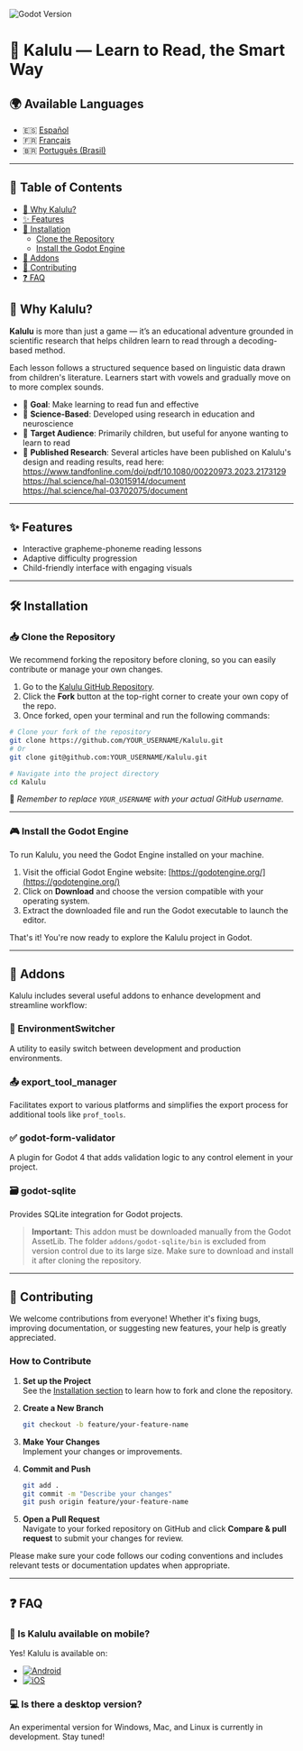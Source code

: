 ![Godot Version](https://img.shields.io/badge/Godot-4.4.1+-blue)

# 📖 Kalulu — Learn to Read, the Smart Way

## 🌍 Available Languages

- 🇪🇸 [Español](README.es.md)
- 🇫🇷 [Français](README.fr.md)
- 🇧🇷 [Português (Brasil)](README.pt-br.md)

---

## 📑 Table of Contents

- [🧠 Why Kalulu?](#why-kalulu)
- [✨ Features](#features)
- [🚀 Installation](#installation)
  - [Clone the Repository](#clone-the-repository)
  - [Install the Godot Engine](#install-the-godot-engine)
- [🧩 Addons](#addons)
- [🤝 Contributing](#contributing)
- [❓ FAQ](#faq)

## 🧠 Why Kalulu?

**Kalulu** is more than just a game — it’s an educational adventure grounded in scientific research that helps children learn to read through a decoding-based method.

Each lesson follows a structured sequence based on linguistic data drawn from children's literature. Learners start with vowels and gradually move on to more complex sounds.

- 🎯 **Goal**: Make learning to read fun and effective  
- 🌟 **Science-Based**: Developed using research in education and neuroscience  
- 👶 **Target Audience**: Primarily children, but useful for anyone wanting to learn to read
- 🔎 **Published Research**: Several articles have been published on Kalulu's design and reading results, read here:  
  https://www.tandfonline.com/doi/pdf/10.1080/00220973.2023.2173129  
  https://hal.science/hal-03015914/document  
  https://hal.science/hal-03702075/document  

---

## ✨ Features

- Interactive grapheme-phoneme reading lessons
- Adaptive difficulty progression
- Child-friendly interface with engaging visuals

---

## 🛠️ Installation

### 📥 Clone the Repository

We recommend forking the repository before cloning, so you can easily contribute or manage your own changes.

1. Go to the [Kalulu GitHub Repository](https://github.com/Excello-Recherche-Education/Kalulu).
2. Click the **Fork** button at the top-right corner to create your own copy of the repo.
3. Once forked, open your terminal and run the following commands:

```bash
# Clone your fork of the repository
git clone https://github.com/YOUR_USERNAME/Kalulu.git
# Or
git clone git@github.com:YOUR_USERNAME/Kalulu.git

# Navigate into the project directory
cd Kalulu
```

🔁 *Remember to replace `YOUR_USERNAME` with your actual GitHub username.*

---

### 🎮 Install the Godot Engine

To run Kalulu, you need the Godot Engine installed on your machine.

1. Visit the official Godot Engine website: [https://godotengine.org/](https://godotengine.org/)
2. Click on **Download** and choose the version compatible with your operating system.
3. Extract the downloaded file and run the Godot executable to launch the editor.

That's it! You're now ready to explore the Kalulu project in Godot.

---

## 🧩 Addons

Kalulu includes several useful addons to enhance development and streamline workflow:

### 🔄 EnvironmentSwitcher
A utility to easily switch between development and production environments.

### 📤 export_tool_manager
Facilitates export to various platforms and simplifies the export process for additional tools like `prof_tools`.

### ✅ godot-form-validator
A plugin for Godot 4 that adds validation logic to any control element in your project.

### 🗃️ godot-sqlite
Provides SQLite integration for Godot projects. 

> **Important:** This addon must be downloaded manually from the Godot AssetLib. The folder `addons/godot-sqlite/bin` is excluded from version control due to its large size. Make sure to download and install it after cloning the repository.

---

## 🤝 Contributing

We welcome contributions from everyone! Whether it's fixing bugs, improving documentation, or suggesting new features, your help is greatly appreciated.

### How to Contribute

1. **Set up the Project**  
   See the [Installation section](#installation) to learn how to fork and clone the repository.

2. **Create a New Branch**  
   ```bash
   git checkout -b feature/your-feature-name
   ```

3. **Make Your Changes**  
   Implement your changes or improvements.

4. **Commit and Push**  
   ```bash
   git add .
   git commit -m "Describe your changes"
   git push origin feature/your-feature-name
   ```

5. **Open a Pull Request**  
   Navigate to your forked repository on GitHub and click **Compare & pull request** to submit your changes for review.

Please make sure your code follows our coding conventions and includes relevant tests or documentation updates when appropriate.

---

## ❓ FAQ

### 📱 Is Kalulu available on mobile?

Yes! Kalulu is available on:

- [![Android](https://img.shields.io/badge/PlayStore-Kalulu-green?logo=google-play)](https://play.google.com/store/apps/details?id=org.godotengine.kalulu)
- [![iOS](https://img.shields.io/badge/AppStore-Kalulu-blue?logo=apple)](https://apps.apple.com/fr/app/kalulu-education/id1639075967)

### 💻 Is there a desktop version?

An experimental version for Windows, Mac, and Linux is currently in development. Stay tuned!
